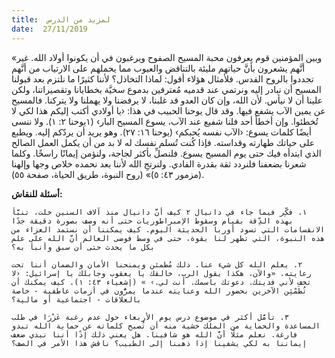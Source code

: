 ```yaml
---
title:  لمزيد من الدرس
date:  27/11/2019
---
```


«وبين المؤمنين قوم يعرفون محبة المسيح الصفوح ويرغبون في أن يكونوا أولاد الله. غير أنَّهم يشعرون بأنَّ حياتهم مليئة بالتناقض والعيوب مما يحملهم على الارتياب من أنَّهم تجددوا بالروح القدس. فلأمثال هؤلاء أقول: لماذا التخاذل؟ لأننا كثيرًا ما نلتزم بعد قبولنا المسيح أن نبادر إليه ونرتمي عند قدميه مُعترفين بدموع سخيَّة بخطايانا وتقصيراتنا، ولكن علينا أن لا نيأس. لأن الله، وإن كان العدو قد غلبنا، لا يرفضنا ولا يهملنا ولا يتركنا. فالمسيح عن يمين الآب يشفع فيها. وقد قال يوحنا الحبيب في هذا: ‹يا أولادي أكتب إليكم هذا لكي لا تُخطئوا. وإن أخطأ أحد فلنا شفيع عند الآب، يسوع المسيح البار› (١يوحنا ٢: ١). ولا ننسى أيضًا كلمات يسوع: ‹الآب نفسه يُحبكم› (يوحنا ١٦: ٢٧). وهو يريد أن يردّكم إليه. ويطبع على حياتك طهارته وقداسته. فإذا كُنت تُسلم نفسك له لا بد من أن يكمل العمل الصالح الذي ابتدأه فيك حتى يوم المسيح يسوع. فلنصلِّ بأكثر لجاجة، ولنؤمن إيمانًا راسخًا. وكلما شعرنا بضعفنا فلنردد ثقة بقدرة الفادي. ولنرتجِ الله لأننا بعد نحمده خلاص وجها وإلهنا (مزمور ٤٣: ٥)» (روح النبوة، طريق الحياة، صفحة ٥٥).

**أسئلة للنقاش:**

`١. فكِّر فيما جاء في دانيال ٢ كيف أنَّ دانيال منذ آلاف السنين خلت، تنبَّأ بهذه الدِّقة بقيام وسقوط الإمبراطوريات حتى أنه وصف بصورة دقيقة جدًا الانقسامات التي تسود أوربا الحديثة اليوم. كيف يمكننا أن نستمد العزاء من هذه النبوة، التي تظهر لنا بقوة، حتى في وسط فوضى العالم أنَّ الله على علم بكل ما يحدث حتى أن سبق وأنبأ به؟`

`٢. يعلم الله كل شيء عنا. ذلك مُطمئن ويمنحنا الأمان والضمان أننا تحت رعايته. «والآن، هكذا يقول الرب، خالقك يا يعقوب وجابلك يا إسرائيل: ‹لا تخف لأني فديتك. دعوتك باسمك. أنت لي.› » (إشعياء ٤٣: ١). كيف يمكنك أن تُطَمْئِن الآخرين بحضور الله وعنايته عندما يمرُّون في أزمات عاطفية - خاصة بالعلاقات - اجتماعية أو مالية؟`

`٣. تأمَّل أكثر في موضوع درس يوم الأربعاء حول عدم رغبة عَزْرَا في طلب المساعدة والحماية من الملك خشية منه أن تُصبح كلماته عن حماية الله تبدو فارغة. نعلم مثلًا أنَّ الله هو شافينا. هل يعني ذلك إذًا أننا نبدي ضعف إيماننا به لكي يشفينا إذا ذهبنا إلى الطبيب؟ ناقش هذا الأمر في الصف؟`